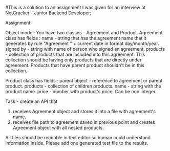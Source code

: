 #This is a solution to an assignment I was given for an interview at NetCracker  - Junior Backend Developer;

Assignment:


Object model: 
You have two classes - Agreement and Product.
Agreement class has fields :
	name - string that has the agreement name that it generates by rule "Agreement " + current date in format day/month/year.
	signed by - string with name of person who signed an agreement.
	products - collection of products that are included into this agreement. 
				This collection should be having only products that are directly under agreement.
				Products that have parent product shouldn't be in this collection.

Product class has fields :
	parent object - reference to agreement or parent product.
	products - collection of children products.
	name - string with the product name.
	price - number with product's price. Can be non integer.

Task - create an API that 
  1) receives Agreement object and stores it into a file with agreement's name.
  2) receives file path to agreement saved in previous point and creates Agreement object with all nested products.

All files should be readable in text editor so human could understand information inside.
Please add one generated test file to the results.


